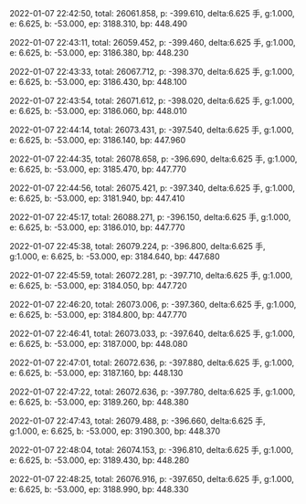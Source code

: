 2022-01-07 22:42:50, total: 26061.858, p: -399.610, delta:6.625 手, g:1.000, e: 6.625, b: -53.000, ep: 3188.310, bp: 448.490

2022-01-07 22:43:11, total: 26059.452, p: -399.460, delta:6.625 手, g:1.000, e: 6.625, b: -53.000, ep: 3186.380, bp: 448.230

2022-01-07 22:43:33, total: 26067.712, p: -398.370, delta:6.625 手, g:1.000, e: 6.625, b: -53.000, ep: 3186.430, bp: 448.100

2022-01-07 22:43:54, total: 26071.612, p: -398.020, delta:6.625 手, g:1.000, e: 6.625, b: -53.000, ep: 3186.060, bp: 448.010

2022-01-07 22:44:14, total: 26073.431, p: -397.540, delta:6.625 手, g:1.000, e: 6.625, b: -53.000, ep: 3186.140, bp: 447.960

2022-01-07 22:44:35, total: 26078.658, p: -396.690, delta:6.625 手, g:1.000, e: 6.625, b: -53.000, ep: 3185.470, bp: 447.770

2022-01-07 22:44:56, total: 26075.421, p: -397.340, delta:6.625 手, g:1.000, e: 6.625, b: -53.000, ep: 3181.940, bp: 447.410

2022-01-07 22:45:17, total: 26088.271, p: -396.150, delta:6.625 手, g:1.000, e: 6.625, b: -53.000, ep: 3186.010, bp: 447.770

2022-01-07 22:45:38, total: 26079.224, p: -396.800, delta:6.625 手, g:1.000, e: 6.625, b: -53.000, ep: 3184.640, bp: 447.680

2022-01-07 22:45:59, total: 26072.281, p: -397.710, delta:6.625 手, g:1.000, e: 6.625, b: -53.000, ep: 3184.050, bp: 447.720

2022-01-07 22:46:20, total: 26073.006, p: -397.360, delta:6.625 手, g:1.000, e: 6.625, b: -53.000, ep: 3184.800, bp: 447.770

2022-01-07 22:46:41, total: 26073.033, p: -397.640, delta:6.625 手, g:1.000, e: 6.625, b: -53.000, ep: 3187.000, bp: 448.080

2022-01-07 22:47:01, total: 26072.636, p: -397.880, delta:6.625 手, g:1.000, e: 6.625, b: -53.000, ep: 3187.160, bp: 448.130

2022-01-07 22:47:22, total: 26072.636, p: -397.780, delta:6.625 手, g:1.000, e: 6.625, b: -53.000, ep: 3189.260, bp: 448.380

2022-01-07 22:47:43, total: 26079.488, p: -396.660, delta:6.625 手, g:1.000, e: 6.625, b: -53.000, ep: 3190.300, bp: 448.370

2022-01-07 22:48:04, total: 26074.153, p: -396.810, delta:6.625 手, g:1.000, e: 6.625, b: -53.000, ep: 3189.430, bp: 448.280

2022-01-07 22:48:25, total: 26076.916, p: -397.650, delta:6.625 手, g:1.000, e: 6.625, b: -53.000, ep: 3188.990, bp: 448.330